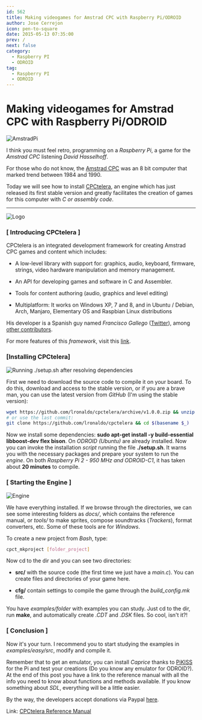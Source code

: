 ```yaml
---
id: 562
title: Making videogames for Amstrad CPC with Raspberry Pi/ODROID
author: Jose Cerrejon
icon: pen-to-square
date: 2015-05-13 07:35:00
prev: /
next: false
category:
  - Raspberry PI
  - ODROID
tag:
  - Raspberry PI
  - ODROID
---
```


# Making videogames for Amstrad CPC with Raspberry Pi/ODROID

![AmstradPi](/images/2015/05/AmstradPi.jpg)

I think you must feel retro, programming on a *Raspberry Pi*, a game for the *Amstrad CPC* listening *David Hasselhoff*.

For those who do not know, the [Amstrad CPC](http://en.wikipedia.org/wiki/Amstrad_CPC) was an 8 bit computer that marked trend between 1984 and 1990.

Today we will see how to install [CPCtelera](https://github.com/lronaldo/cpctelera), an engine which has just released its first stable version and greatly facilitates the creation of games for this computer with *C or assembly code*.

- - -
![Logo](/images/2015/05/cpctelera_logo.png)

### [ Introducing CPCtelera ]

CPCtelera is an integrated development framework for creating Amstrad CPC games and content which includes:

* A low-level library with support for: graphics, audio, keyboard, firmware, strings, video hardware manipulation and memory management.

* An API for developing games and software in C and Assembler.

* Tools for content authoring (audio, graphics and level editing)

* Multiplatform: It works on Windows XP, 7 and 8, and in Ubuntu / Debian, Arch, Manjaro, Elementary OS and Raspbian Linux distributions

His developer is a Spanish guy named *Francisco Gallego* ([Twitter](https://twitter.com/frangallegobr)), among [other contributors](http://lronaldo.github.io/cpctelera/files/authors-txt.html).

For more features of this *framework*, visit this [link](http://lronaldo.github.io/cpctelera/files/readme-txt.html#Welcome_to_CPCtelera!).

###  [Installing CPCtelera]

![Running ./setup.sh after resolving dependencies](/images/2015/05/cpctelera_s0.png "Running ./setup.sh after resolving dependencies")

First we need to download the source code to compile it on your board. To do this, download and access to the stable version, or if you are a brave man, you can use the latest version from *GitHub* (I'm using the stable version):

```bash
wget https://github.com/lronaldo/cpctelera/archive/v1.0.0.zip && unzip -nq $(basename $_) && rm $(basename $_) && cd cpctelera-1.0.0/
# or use the last commit:
git clone https://github.com/lronaldo/cpctelera && cd $(basename $_)
```


Now we install some dependencies: **sudo apt-get install -y build-essential libboost-dev flex bison**. On *ODROID (Ubuntu)* are already installed. Now you can invoke the installation *script* running the file **./setup.sh**. It warns you with the necessary packages and prepare your system to run the *engine*. On both *Raspberry Pi 2 - 950 MHz and ODROID-C1*, it has taken about **20 minutes** to compile.

### [ Starting the Engine ]

![Engine](/images/2015/05/cpct_creatingMaskedSprites.png)

We have everything installed. If we browse through the directories, we can see some interesting folders as *docs/*, which contains the reference manual, or *tools/* to make sprites, compose soundtracks (*Trackers*), format converters, etc. Some of these tools are for *Windows*.

To create a new project from *Bash*, type:

```bash
cpct_mkproject [folder_project]
```

Now cd to the dir and you can see two directories:

* **src/** with the source code (the first time we just have a *main.c*). You can create files and directories of your game here.

* **cfg/** contain settings to compile the game through the *build_config.mk* file.

You have *examples/folder* with examples you can study. Just cd to the dir, run **make**, and automatically create *.CDT* and *.DSK* files. So cool, isn't it?!

### [ Conclusion ]

Now it's your turn. I recommend you to start studying the examples in *examples/easy/src*, modify and compile it.

Remember that to get an emulator, you can install *Caprice* thanks to [PiKISS](https://github.com/jmcerrejon/PiKISS) for the Pi and test your creations (Do you know any emulator for ODROID?). At the end of this post you have a link to the reference manual with all the info you need to know about functions and methods available. If you know something about *SDL*, everything will be a little easier.

By the way, the developers accept donations via Paypal [here](https://www.paypal.com/uk/cgi-bin/webscr?cmd=_flow&SESSION=oCTrbk98rrTlG8Le1oxpuu4PNw1mX79vza1hHmhB0rNN3AA-Jqe9yrm6EIu&dispatch=5885d80a13c0db1f8e263663d3faee8d99e4111b56ef0eae45e68b8988f5b2dd).

Link: [CPCtelera Reference Manual](http://lronaldo.github.io/cpctelera/files/readme-txt.html)